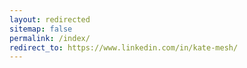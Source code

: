 ```yaml
---
layout: redirected
sitemap: false
permalink: /index/
redirect_to: https://www.linkedin.com/in/kate-mesh/
---
```

